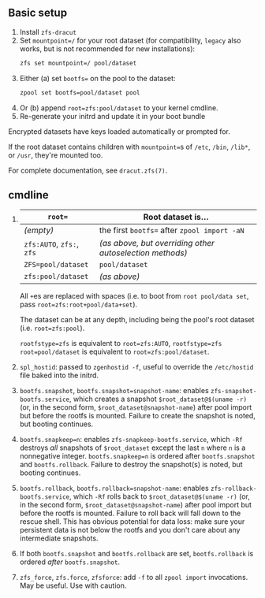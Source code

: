 ## Basic setup
1. Install `zfs-dracut`
2. Set `mountpoint=/` for your root dataset (for compatibility, `legacy` also works, but is not recommended for new installations):
    ```sh
    zfs set mountpoint=/ pool/dataset
    ```
3. Either (a) set `bootfs=` on the pool to the dataset:
    ```sh
    zpool set bootfs=pool/dataset pool
    ```
4. Or (b) append `root=zfs:pool/dataset` to your kernel cmdline.
5. Re-generate your initrd and update it in your boot bundle

Encrypted datasets have keys loaded automatically or prompted for.

If the root dataset contains children with `mountpoint=`s of `/etc`, `/bin`, `/lib*`, or `/usr`, they're mounted too.

For complete documentation, see `dracut.zfs(7)`.

## cmdline
1. `root=`                    | Root dataset is…                                         |
   ---------------------------|----------------------------------------------------------|
   *(empty)*                  | the first `bootfs=` after `zpool import -aN`             |
   `zfs:AUTO`, `zfs:`, `zfs`  | *(as above, but overriding other autoselection methods)* |
   `ZFS=pool/dataset`         | `pool/dataset`                                           |
   `zfs:pool/dataset`         | *(as above)*                                             |

   All `+`es are replaced with spaces (i.e. to boot from `root pool/data set`, pass `root=zfs:root+pool/data+set`).

   The dataset can be at any depth, including being the pool's root dataset (i.e. `root=zfs:pool`).

   `rootfstype=zfs` is equivalent to `root=zfs:AUTO`, `rootfstype=zfs root=pool/dataset` is equivalent to `root=zfs:pool/dataset`.

2. `spl_hostid`: passed to `zgenhostid -f`, useful to override the `/etc/hostid` file baked into the initrd.

3. `bootfs.snapshot`, `bootfs.snapshot=snapshot-name`: enables `zfs-snapshot-bootfs.service`,
   which creates a snapshot `$root_dataset@$(uname -r)` (or, in the second form, `$root_dataset@snapshot-name`)
   after pool import but before the rootfs is mounted.
   Failure to create the snapshot is noted, but booting continues.

4. `bootfs.snapkeep=n`: enables `zfs-snapkeep-bootfs.service`,
   which `-Rf` destroys *all* snapshots of `$root_dataset`
   except the last `n` where `n` is a nonnegative integer.
   `bootfs.snapkeep=n` is ordered after `bootfs.snapshot` and `bootfs.rollback`.
   Failure to destroy the snapshot(s) is noted, but booting continues.

5. `bootfs.rollback`, `bootfs.rollback=snapshot-name`: enables `zfs-rollback-bootfs.service`,
   which `-Rf` rolls back to `$root_dataset@$(uname -r)` (or, in the second form, `$root_dataset@snapshot-name`)
   after pool import but before the rootfs is mounted.
   Failure to roll back will fall down to the rescue shell.
   This has obvious potential for data loss: make sure your persistent data is not below the rootfs and you don't care about any intermediate snapshots.

6. If both `bootfs.snapshot` and `bootfs.rollback` are set, `bootfs.rollback` is ordered *after* `bootfs.snapshot`.

7. `zfs_force`, `zfs.force`, `zfsforce`: add `-f` to all `zpool import` invocations.
   May be useful. Use with caution.
